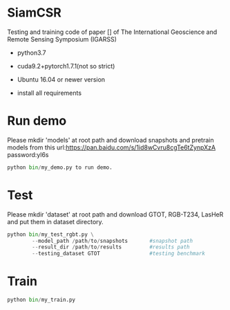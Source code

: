# SiamCSR

Testing and training code of paper [] of The International Geoscience and Remote Sensing Symposium (IGARSS) 

- python3.7

- cuda9.2+pytorch1.7.1(not so strict)

- Ubuntu 16.04 or newer version

- install all requirements

# Run demo

Please mkdir 'models' at root path and download snapshots and pretrain models from this url:https://pan.baidu.com/s/1id8wCvru8cgTe6tZynpXzA password:yl6s

```py
python bin/my_demo.py to run demo.
```

# Test

Please mkdir 'dataset' at root path and download GTOT, RGB-T234, LasHeR and put them in dataset directory.

```py
python bin/my_test_rgbt.py \
        --model_path /path/to/snapshots       #snapshot path
        --result_dir /path/to/results         #results path
        --testing_dataset GTOT                #testing benchmark
```

# Train
```py
python bin/my_train.py
```
